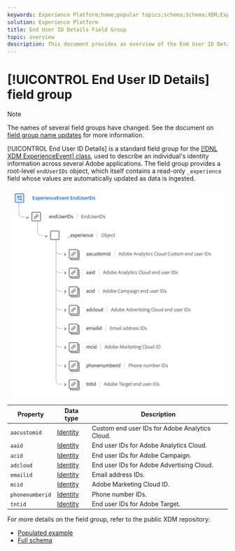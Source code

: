 ```yaml
---
keywords: Experience Platform;home;popular topics;schema;Schema;XDM;ExperienceEvent;fields;schemas;Schemas;Schema design;field group;field group;enduserids;end-user;end user;ids;
solution: Experience Platform
title: End User ID Details Field Group
topic: overview
description: This document provides an overview of the End User ID Details field group.
---
```


# [!UICONTROL End User ID Details] field group

>[!NOTE]
>
>The names of several field groups have changed. See the document on [field group name updates](../name-updates.md) for more information.

[!UICONTROL End User ID Details] is a standard field group for the [[!DNL XDM ExperienceEvent] class](../../classes/individual-profile.md), used to describe an individual's identity information across several Adobe applications. The field group provides a root-level `endUserIDs` object, which itself contains a read-only `_experience` field whose values are automatically updated as data is ingested.

<img src='../../images/field-groups/enduserids.png' width=700 /><br />

| Property | Data type | Description |
| --- | --- | --- |
| `aacustomid` | [Identity](../../data-types/identity.md)  | Custom end user IDs for Adobe Analytics Cloud. |
| `aaid` | [Identity](../../data-types/identity.md) | End user IDs for Adobe Analytics Cloud. |
| `acid` | [Identity](../../data-types/identity.md) | End user IDs for Adobe Campaign. |
| `adcloud` | [Identity](../../data-types/identity.md) | End user IDs for Adobe Advertising Cloud. |
| `emailid` | [Identity](../../data-types/identity.md) | Email address IDs. |
| `mcid` | [Identity](../../data-types/identity.md) | Adobe Marketing Cloud ID. |
| `phonenumberid` | [Identity](../../data-types/identity.md) | Phone number IDs. |
| `tntid` | [Identity](../../data-types/identity.md) | End user IDs for Adobe Target. |

For more details on the field group, refer to the public XDM repository:

* [Populated example](https://github.com/adobe/xdm/blob/master/components/mixins/experience-event/experienceevent-enduserids.example.1.json)
* [Full schema](https://github.com/adobe/xdm/blob/master/components/mixins/experience-event/experienceevent-enduserids.schema.json)
